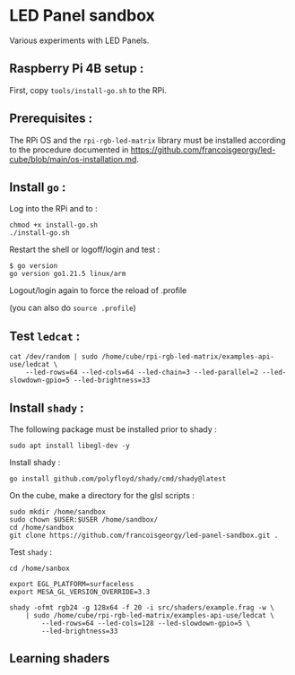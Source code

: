 LED Panel sandbox
=================

Various experiments with LED Panels.

Raspberry Pi 4B setup : 
-----------------------

First, copy `tools/install-go.sh` to the RPi. 

## Prerequisites : 

The RPi OS and the `rpi-rgb-led-matrix` library must be installed according to the procedure 
documented in https://github.com/francoisgeorgy/led-cube/blob/main/os-installation.md. 

## Install `go` : 

Log into the RPi and to : 

    chmod +x install-go.sh
    ./install-go.sh

Restart the shell or logoff/login and test : 

    $ go version
    go version go1.21.5 linux/arm

Logout/login again to force the reload of .profile

(you can also do `source .profile`)


## Test `ledcat` : 

    cat /dev/random | sudo /home/cube/rpi-rgb-led-matrix/examples-api-use/ledcat \
        --led-rows=64 --led-cols=64 --led-chain=3 --led-parallel=2 --led-slowdown-gpio=5 --led-brightness=33


## Install `shady` :

The following package must be installed prior to shady : 

    sudo apt install libegl-dev -y 

Install shady : 

    go install github.com/polyfloyd/shady/cmd/shady@latest

On the cube, make a directory for the glsl scripts : 

    sudo mkdir /home/sandbox
    sudo chown $USER:$USER /home/sandbox/
    cd /home/sandbox
    git clone https://github.com/francoisgeorgy/led-panel-sandbox.git .

Test `shady` : 

    cd /home/sanbox

    export EGL_PLATFORM=surfaceless
    export MESA_GL_VERSION_OVERRIDE=3.3
 
    shady -ofmt rgb24 -g 128x64 -f 20 -i src/shaders/example.frag -w \
        | sudo /home/cube/rpi-rgb-led-matrix/examples-api-use/ledcat \
            --led-rows=64 --led-cols=128 --led-slowdown-gpio=5 \
            --led-brightness=33

## Learning shaders

